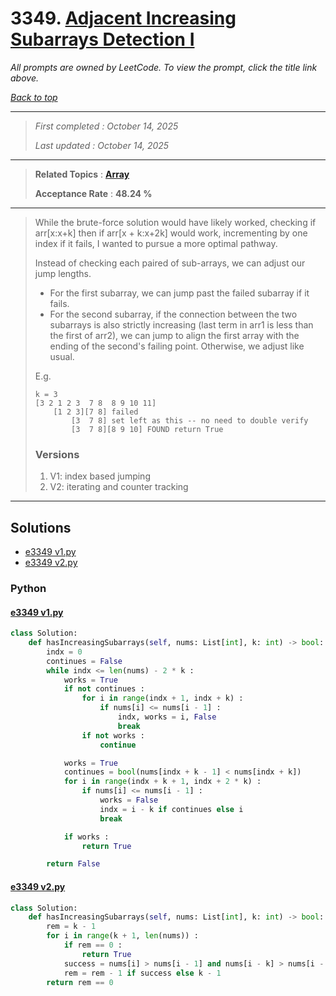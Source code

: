 # 3349. [Adjacent Increasing Subarrays Detection I](<https://leetcode.com/problems/adjacent-increasing-subarrays-detection-i>)

*All prompts are owned by LeetCode. To view the prompt, click the title link above.*

*[Back to top](<../README.md>)*

------

> *First completed : October 14, 2025*
>
> *Last updated : October 14, 2025*

------

> **Related Topics** : **[Array](<by_topic/Array.md>)**
>
> **Acceptance Rate** : **48.24 %**

------

> While the brute-force solution would have likely worked, checking if arr\[x:x+k\] then if arr\[x + k:x+2k\] would work, incrementing by one index if it fails, I wanted to pursue a more optimal pathway.
> 
> Instead of checking each paired of sub-arrays, we can adjust our jump lengths.
> 
> -   For the first subarray, we can jump past the failed subarray if it fails.
> -   For the second subarray, if the connection between the two subarrays is also strictly increasing (last term in arr1 is less than the first of arr2), we can jump to align the first array with the ending of the second's failing point. Otherwise, we adjust like usual.
> 
> E.g.
> 
> ```
> k = 3
> [3 2 1 2 3  7 8  8 9 10 11]
>     [1 2 3][7 8] failed
>         [3  7 8] set left as this -- no need to double verify
>         [3  7 8][8 9 10] FOUND return True
> ```
> 
> ### Versions
> 
> 1. V1: index based jumping
> 2. V2: iterating and counter tracking
> 

------

## Solutions

- [e3349 v1.py](<../my-submissions/e3349 v1.py>)
- [e3349 v2.py](<../my-submissions/e3349 v2.py>)
### Python
#### [e3349 v1.py](<../my-submissions/e3349 v1.py>)
```Python
class Solution:
    def hasIncreasingSubarrays(self, nums: List[int], k: int) -> bool:
        indx = 0
        continues = False
        while indx <= len(nums) - 2 * k :
            works = True
            if not continues :
                for i in range(indx + 1, indx + k) :
                    if nums[i] <= nums[i - 1] :
                        indx, works = i, False
                        break
                if not works :
                    continue

            works = True
            continues = bool(nums[indx + k - 1] < nums[indx + k])
            for i in range(indx + k + 1, indx + 2 * k) :
                if nums[i] <= nums[i - 1] :
                    works = False
                    indx = i - k if continues else i
                    break

            if works :
                return True

        return False
```

#### [e3349 v2.py](<../my-submissions/e3349 v2.py>)
```Python
class Solution:
    def hasIncreasingSubarrays(self, nums: List[int], k: int) -> bool:
        rem = k - 1
        for i in range(k + 1, len(nums)) :
            if rem == 0 :
                return True
            success = nums[i] > nums[i - 1] and nums[i - k] > nums[i - k - 1]
            rem = rem - 1 if success else k - 1
        return rem == 0
```

